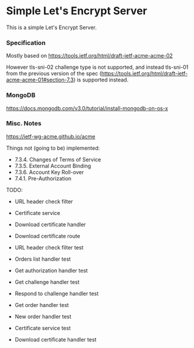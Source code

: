 # Simple Let's Encrypt Server

This is a simple Let's Encrypt Server.

### Specification

Mostly based on https://tools.ietf.org/html/draft-ietf-acme-acme-02

However tls-sni-02 challenge type is not supported, and instead tls-sni-01 from the previous
version of the spec (https://tools.ietf.org/html/draft-ietf-acme-acme-01#section-7.3) is supported
instead.

### MongoDB

https://docs.mongodb.com/v3.0/tutorial/install-mongodb-on-os-x

### Misc. Notes

https://ietf-wg-acme.github.io/acme

Things not (going to be) implemented:

* 7.3.4. Changes of Terms of Service
* 7.3.5. External Account Binding
* 7.3.6. Account Key Roll-over
* 7.4.1. Pre-Authorization

TODO:

* URL header check filter
* Certificate service
* Download certificate handler
* Download certificate route

* URL header check filter test
* Orders list handler test
* Get authorization handler test
* Get challenge handler test
* Respond to challenge handler test
* Get order handler test
* New order handler test
* Certificate service test
* Download certificate handler test
